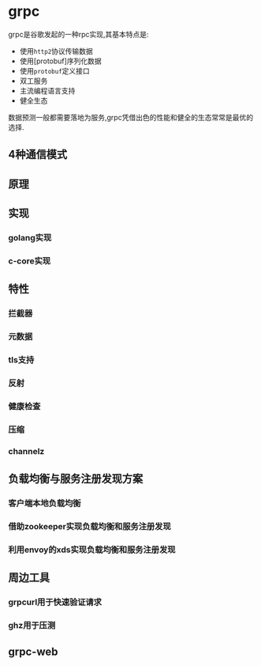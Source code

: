 # grpc

grpc是谷歌发起的一种rpc实现,其基本特点是:

+ 使用`http2`协议传输数据
+ 使用[protobuf]序列化数据
+ 使用`protobuf`定义接口
+ 双工服务
+ 主流编程语言支持
+ 健全生态

数据预测一般都需要落地为服务,grpc凭借出色的性能和健全的生态常常是最优的选择.

## 4种通信模式

## 原理

## 实现

### golang实现

### c-core实现

## 特性

### 拦截器

### 元数据

### tls支持

### 反射

### 健康检查

### 压缩

### channelz

## 负载均衡与服务注册发现方案

### 客户端本地负载均衡

### 借助zookeeper实现负载均衡和服务注册发现

### 利用envoy的xds实现负载均衡和服务注册发现

## 周边工具

### grpcurl用于快速验证请求


### ghz用于压测

## grpc-web